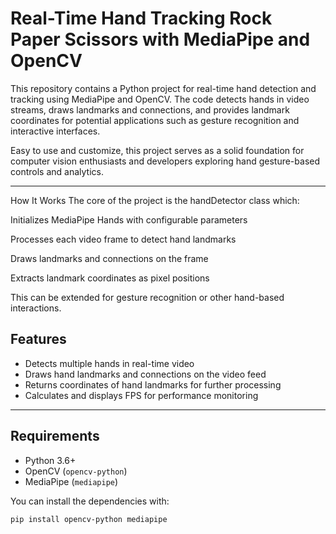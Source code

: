# Real-Time Hand Tracking Rock Paper Scissors with MediaPipe and OpenCV

This repository contains a Python project for real-time hand detection and tracking using MediaPipe and OpenCV. The code detects hands in video streams, draws landmarks and connections, and provides landmark coordinates for potential applications such as gesture recognition and interactive interfaces.

Easy to use and customize, this project serves as a solid foundation for computer vision enthusiasts and developers exploring hand gesture-based controls and analytics.

---
How It Works
The core of the project is the handDetector class which:

Initializes MediaPipe Hands with configurable parameters

Processes each video frame to detect hand landmarks

Draws landmarks and connections on the frame

Extracts landmark coordinates as pixel positions

This can be extended for gesture recognition or other hand-based interactions.

## Features

- Detects multiple hands in real-time video
- Draws hand landmarks and connections on the video feed
- Returns coordinates of hand landmarks for further processing
- Calculates and displays FPS for performance monitoring

---

## Requirements

- Python 3.6+
- OpenCV (`opencv-python`)
- MediaPipe (`mediapipe`)

You can install the dependencies with:

```bash
pip install opencv-python mediapipe
